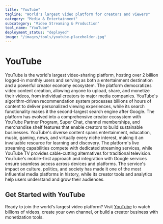 ```yaml
---
title: "YouTube"
tagline: "World's largest video platform for creators and viewers"
category: "Media & Entertainment"
subcategory: "Video Streaming & Production"
tool_name: "YouTube"
deployment_status: "deployed"
image: "/images/tools/youtube-placeholder.jpg"
---
```


# YouTube

YouTube is the world's largest video-sharing platform, hosting over 2 billion logged-in monthly users and serving as both a entertainment destination and a powerful creator economy ecosystem. The platform democratizes video content creation, allowing anyone to upload, share, and monetize their videos, from individual creators to major media companies. YouTube's algorithm-driven recommendation system processes billions of hours of content to deliver personalized viewing experiences, while its search functionality makes it the second-largest search engine after Google. The platform has evolved into a comprehensive creator ecosystem with YouTube Partner Program, Super Chat, channel memberships, and merchandise shelf features that enable creators to build sustainable businesses. YouTube's diverse content spans entertainment, education, music, gaming, news, and virtually every niche interest, making it an invaluable resource for learning and discovery. The platform's live streaming capabilities compete with dedicated streaming services, while YouTube TV provides cable-cutting alternatives for traditional television. YouTube's mobile-first approach and integration with Google services ensure seamless access across devices and platforms. The service's impact on culture, politics, and society has made it one of the most influential media platforms in history, while its creator tools and analytics help users understand and grow their audiences.

## Get Started with YouTube

Ready to join the world's largest video platform? Visit [YouTube](https://www.youtube.com) to watch billions of videos, create your own channel, or build a creator business with monetization tools.
